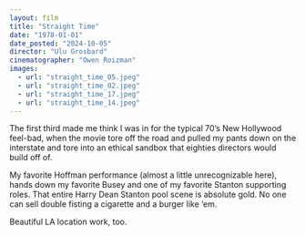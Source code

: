 ```yaml
---
layout: film
title: "Straight Time"
date: "1978-01-01"
date_posted: "2024-10-05"
director: "Ulu Grosbard"
cinematographer: "Owen Roizman"
images:
  - url: "straight_time_05.jpeg"
  - url: "straight_time_02.jpeg"
  - url: "straight_time_17.jpeg"
  - url: "straight_time_14.jpeg"
---
```


The first third made me think I was in for the typical 70’s New Hollywood feel-bad, when the movie tore off the road and pulled my pants down on the interstate and tore into an ethical sandbox that eighties directors would build off of.

My favorite Hoffman performance (almost a little unrecognizable here), hands down my favorite Busey and one of my favorite Stanton supporting roles. That entire Harry Dean Stanton pool scene is absolute gold. No one can sell double fisting a cigarette and a burger like ‘em.

Beautiful LA location work, too.

